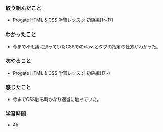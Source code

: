 ### **取り組んだこと**
- Progate HTML & CSS 学習レッスン 初級編(1〜17)

### **わかったこと**
- 今まで不思議に思っていたCSSでのclassとタグの指定の仕方がわかった。

### 次やること
- Progate HTML & CSS 学習レッスン 初級編(17~)

### 感じたこと
- 今までCSS触る時かなり適当に触っていた。

### 学習時間
- 4h